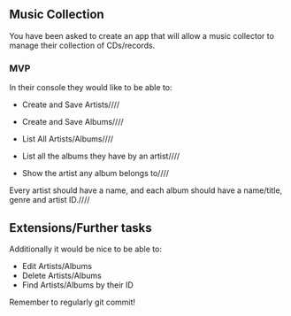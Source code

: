 ## Music Collection

You have been asked to create an app that will allow a music collector to manage their collection of CDs/records.

### MVP

In their console they would like to be able to:

* Create and Save Artists////
* Create and Save Albums////
* List All Artists/Albums////

* List all the albums they have by an artist////
* Show the artist any album belongs to////

Every artist should have a name, and each album should have a name/title, genre and artist ID.////

## Extensions/Further tasks

Additionally it would be nice to be able to:

* Edit Artists/Albums
* Delete Artists/Albums
* Find Artists/Albums by their ID

Remember to regularly git commit!
